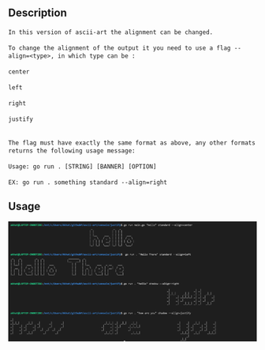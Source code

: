 ## Description 

    In this version of ascii-art the alignment can be changed.
     
    To change the alignment of the output it you need to use a flag --align=<type>, in which type can be :

    center

    left

    right

    justify


    The flag must have exactly the same format as above, any other formats returns the following usage message:

    Usage: go run . [STRING] [BANNER] [OPTION]
    
    EX: go run . something standard --align=right

## Usage

![alt text](ex-justify.png "Example")​
